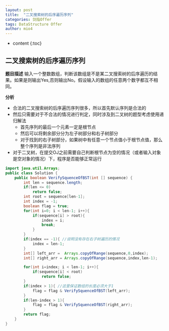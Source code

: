 ```yaml
---
layout: post
title:  "二叉搜索树的后序遍历序列"
categories: 剑指Offer  
tags: DataStructure Offer 
author: mio4
---
```


* content
{:toc}








##  二叉搜索树的后序遍历序列
**题目描述**
输入一个整数数组，判断该数组是不是某二叉搜索树的后序遍历的结果。如果是则输出Yes,否则输出No。假设输入的数组的任意两个数字都互不相同。

**分析**

 - 合法的二叉搜索树的后序遍历序列很多，所以首先默认序列是合法的
 - 然后只需要对于不合法的情况进行判定，同时涉及到二叉树的题型考虑使用递归解法
   - 首先序列的最后一个元素一定是根节点
   - 然后可以将剩余部分分为左子树部分和右子树部分
   - 对于找到的右子树部分，如果树中有任意一个节点值小于根节点值，那么整个序列是非法序列 
 - 对于二叉树，在提交OJ之前需要自己判断根节点为空的情况（或者输入对象是空对象的情况）下，程序是否能够正常运行

```java 
import java.util.Arrays;
public class Solution {
    public boolean VerifySquenceOfBST(int [] sequence) {
        int len = sequence.length;
        if(len <= 0)
			return false;
		int root = sequence[len-1];
		int index = -1;
		boolean flag = true;
		for(int i=0; i < len-1; i++){
			if(sequence[i] > root){
				index = i;
				break;
			}
		}
		if(index == -1){ //说明没有存在右子树遍历的情况
			index = len-1;
		}
		int[] left_arr =  Arrays.copyOfRange(sequence,0,index);
		int[] right_arr = Arrays.copyOfRange(sequence,index,len-1);

		for(int i=index; i < len-1; i++){
			if(sequence[i] < root)
				return false;
		}
		if(index > 1){ //这里保证数组的长度必须大于1
			flag = flag & VerifySquenceOfBST(left_arr);
		}
		if(len-index > 1){
			flag = flag & VerifySquenceOfBST(right_arr);
		}
		return flag;
    }
}
```

